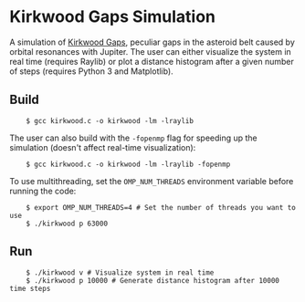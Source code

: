 # Kirkwood Gaps Simulation
A simulation of [Kirkwood Gaps](https://en.wikipedia.org/wiki/Kirkwood_gap), peculiar gaps in the asteroid belt caused by orbital resonances with Jupiter. The user can either visualize the system in real time (requires Raylib) or plot a distance histogram after a given number of steps (requires Python 3 and Matplotlib).

## Build
```console
    $ gcc kirkwood.c -o kirkwood -lm -lraylib
```

The user can also build with the `-fopenmp` flag for speeding up the simulation (doesn't affect real-time visualization):
```console
    $ gcc kirkwood.c -o kirkwood -lm -lraylib -fopenmp
```
To use multithreading, set the `OMP_NUM_THREADS` environment variable before running the code:
```console
    $ export OMP_NUM_THREADS=4 # Set the number of threads you want to use
    $ ./kirkwood p 63000
```

## Run
```console
    $ ./kirkwood v # Visualize system in real time
    $ ./kirkwood p 10000 # Generate distance histogram after 10000 time steps
```